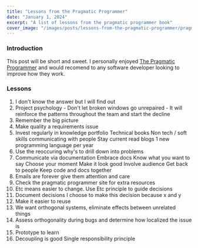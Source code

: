 ```yaml
---
title: "Lessons from the Pragmatic Programmer"
date: "January 1, 2024"
excerpt: "A list of lessons from the pragmatic programmer book"
cover_image: "/images/posts/lessons-from-the-pragmatic-programmer/pragmatic-programmer.png"
---
```


### Introduction

This post will be short and sweet. I personally enjoyed [The Pragmatic Programmer](https://pragprog.com/titles/tpp20/the-pragmatic-programmer-20th-anniversary-edition/) and would recomend to any software developer looking to improve how they work.
&nbsp;

### Lessons

1. I don't know the answer but I will find out
2. Project psychology - Don't let broken windows go unrepaired - It will reinforce the patterns throughout the team and start the decline
3. Remember the big picture
4. Make quality a requirements issue
5. Invest regularly in knowledge portfolio Technical books Non tech / soft skills communicating with people Stay current read blogs 1 new programming language per year
6. Use the reoccuring why's to drill down into problems
7. Communicate via documentation Embrace docs Know what you want to say Choose your moment Make it look good Involve audience Get back to people Keep code and docs together
8. Emails are forever give them attention and care
9. Check the pragmatic programmer site for extra resources
10. Etc means easier to change. Use Etc principle to guide decisions
11. Document decisions I choose to make this decision because x and y
12. Make it easier to reuse
13. We want orthogonal systems, eliminate effects between unrelated things
14. Assess orthogonality during bugs and determine how localized the issue is
15. Prototype to learn
16. Decoupling is good Single responsibility principle
